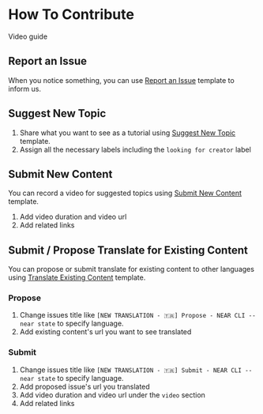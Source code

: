 # How To Contribute

Video guide

## Report an Issue

When you notice something, you can use [Report an Issue](https://github.com/near-in-minutes/community/issues/new?assignees=ozanisgor&labels=bug%2C+incoming&template=report-an-issue.md&title=%5BBUG%5D) template to inform us.

## Suggest New Topic

1. Share what you want to see as a tutorial using [Suggest New Topic](https://github.com/near-in-minutes/community/issues/new?assignees=&labels=looking+for+creator%2C+incoming&template=suggest-new-topic.md&title=%5BNEW+TOPIC%5D) template.
2. Assign all the necessary labels including the `looking for creator` label

## Submit New Content

You can record a video for suggested topics using [Submit New Content](https://github.com/near-in-minutes/community/issues/new?assignees=&labels=in+progress%2C+incoming&template=submit-new-content.md&title=%5BNEW+CONTENT%5D) template.

1. Add video duration and video url
2. Add related links

## Submit / Propose Translate for Existing Content

You can propose or submit translate for existing content to other languages using [Translate Existing Content](https://github.com/near-in-minutes/community/issues/new?assignees=&labels=translation%2C+incoming&template=translate-existing-content.md&title=%5BNEW+TRANSLATION%5D) template.

### Propose

1. Change issues title like `[NEW TRANSLATION - 🇹🇷] Propose - NEAR CLI -- near state` to specify language.
2. Add existing content's url you want to see translated

### Submit

1. Change issues title like `[NEW TRANSLATION - 🇹🇷] Submit - NEAR CLI -- near state` to specify language.
2. Add proposed issue's url you translated
3. Add video duration and video url under the `video` section
4. Add related links
